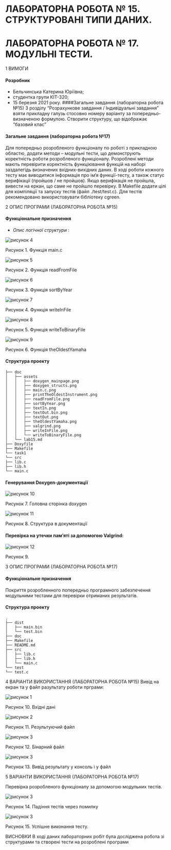 # ЛАБОРАТОРНА РОБОТА № 15. СТРУКТУРОВАНІ ТИПИ ДАНИХ.
# ЛАБОРАТОРНА РОБОТА № 17. МОДУЛЬНІ ТЕСТИ.

1 ВИМОГИ
#### Розробник 
* Бельчинська Катерина Юріївна;
* студентка групи КІТ-320;
* 15 березня 2021 року. 
####Загальне завдання (лабораторна робота №15)
  З розділу “Розрахункове завдання / Індивідуальні завдання” взяти прикладну галузь стосовно номеру варіанту за попередньо-визначеною формулою. Створити структуру, що відображає “базовий клас”
#### Загальне завдання (лабораторна робота №17)
  Для попередньо розробленого функціоналу по роботі з прикладною областю, додати методи – модульні тести, що демонструють коректність роботи розробленого функціоналу. Розроблені методи мають перевірити коректність функціювання функцій на наборі заздалегідь визначених вхідних-вихідних даних. В ході роботи кожного тесту має виводитися інформація про ім’я функції-тесту, а також статус верифікації (пройшов / не пройшов). Якщо верифікація не пройшла, вивести на еркан, що саме не пройшло перевірку. В Makefile додати цілі для компіляції та запуску тестів (файл ./test/test.c). Для тестів рекомендовано використовувати бібліотеку cgreen.

2 ОПИС ПРОГРАМИ (ЛАБОРАТОРНА РОБОТА №15)
#### Функціональне призначення
* *Опис логічної структури* :


![рисунок 4](assets/main.c.png)


Рисунок 1. Функція main.c

![рисунок 5](assets/readFromFile.png)

Рисунок 2. Функція readFromFile

![рисунок 6](assets/sortByYear.png)

Рисунок 3. Функція sortByYear

![рисунок 7](assets/writeInFile.png)

Рисунок 4. Функція writeInFile

![рисунок 8](assets/writeToBinaryFile.png)

Рисунок 5. Функція writeToBinaryFile

![рисунок 9](assets/theOldestYamaha.png)

Рисунок 6. Функція theOldestYamaha

#### Структура проекту

```.
├── doc
│   ├── assets
│   │   ├── doxygen_mainpage.png
│   │   ├── doxygen_structs.png
│   │   ├── main.c.png
│   │   ├── printTheOldestInstrument.png
│   │   ├── readFromFile.png
│   │   ├── sortByYear.png
│   │   ├── textIn.png
│   │   ├── textOut.bin.png
│   │   ├── textOut.png
│   │   ├── theOldestYamaha.png
│   │   ├── valgrind.png
│   │   ├── writeInFile.png
│   │   └── writeToBinaryFile.png
│   └── lab15.md
├── Doxyfile
├── Makefile
└── task1
└── src
├── lib.c
├── lib.h
└── main.c

```
#### Генерування Doxygen-документації

![рисунок 10](assets/doxygen_mainpage.png)

Рисунок 7. Головна сторінка doxygen

![рисунок 11](assets/doxygen_structs.png)

Рисунок 8. Структура в документації
#### Перевірка на утечки памʼяті за допомогою Valgrind:

![рисунок 12](assets/valgrind.png)

Рисунок 9.

3 ОПИС ПРОГРАМИ (ЛАБОРАТОРНА РОБОТА №17)
#### Функціональне призначення
Покриття розробленного попередньо програмного забезпечення модульними тестами для перевірки отриманих результатів.

#### Структура проекту
````
.
├── dist
│   ├── main.bin
│   └── test.bin
├── doc
├── Makefile
├── README.md
├── src
│   ├── lib.c
│   ├── lib.h
│   └── main.c
└── test
└── test.c
````


4 ВАРІАНТИ ВИКОРИСТАННЯ (ЛАБОРАТОРНА РОБОТА №15)
Вивід на екран та у файл разультату роботи прграми:

![рисунок 1](assets/textIn.png)

Рисунок 10. Вхідні дані

![рисунок 2](assets/textOut.png)

Рисунок 11. Результуючий файл

![рисунок 3](assets/textOut.bin.png)

Рисунок 12. Бінарний файл

![рисунок 3](assets/print_result.png)

Рисунок 13. Вивід результату у консоль і у файл

5 ВАРІАНТИ ВИКОРИСТАННЯ (ЛАБОРАТОРНА РОБОТА №17)

Перевірка розробленого функціоналу за допомогою модульних тестів.

![рисунок 3](assets/failed_test.png)

Рисунок 14. Падіння тестів через помилку

![рисунок 3](assets/succeed_test.png)

Рисунок 15. Успішне виконання тесту.

ВИСНОВКИ
В ході даних лабораторних робіт була досліджена робота зі структурами та створені тести на розроблені програми
